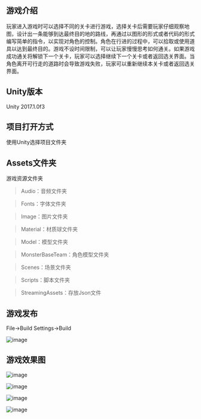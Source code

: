 游戏介绍
--------
   玩家进入游戏时可以选择不同的关卡进行游戏，选择关卡后需要玩家仔细观察地图，设计出一条能够到达最终目的地的路线，再通过以图形的形式或者代码的形式编写简单的指令，以实现对角色的控制。角色在行进的过程中，可以拾取或使用道具以达到最终目的。游戏不设时间限制，可以让玩家慢慢思考如何通关。如果游戏成功通关将解锁下一个关卡，玩家可以选择继续下一个关卡或者返回选关界面。当角色离开可行走的道路时会导致游戏失败，玩家可以重新继续本关卡或者返回选关界面。

Unity版本
----------
Unity 2017.1.0f3 

项目打开方式
----------
使用Unity选择项目文件夹

Assets文件夹
---------
游戏资源文件夹

>Audio：音频文件夹

>Fonts：字体文件夹

>Image：图片文件夹

>Material：材质球文件夹

>Model：模型文件夹

>MonsterBaseTeam：角色模型文件夹

>Scenes：场景文件夹

>Scripts：脚本文件夹

>StreamingAssets：存放Json文件

游戏发布
----
File->Build Settings->Build

![image](https://github.com/Pronmiseymx/-Unity-/blob/master/ReadmeImage/rdmimg_1.jpg)

游戏效果图
--------

![image](https://github.com/Pronmiseymx/-Unity-/blob/master/ReadmeImage/rdmimg_gm1.jpg)

![image](https://github.com/Pronmiseymx/-Unity-/blob/master/ReadmeImage/rdmimg_gm2.jpg)

![image](https://github.com/Pronmiseymx/-Unity-/blob/master/ReadmeImage/rdmimg_gm4.jpg)

![image](https://github.com/Pronmiseymx/-Unity-/blob/master/ReadmeImage/rdmimg_gm3.jpg)

